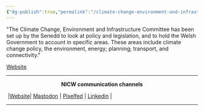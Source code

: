 ```yaml
---
{"dg-publish":true,"permalink":"/climate-change-environment-and-infrastructure-committee/"}
---
```


"The Climate Change, Environment and Infrastructure Committee has been set up by the Senedd to look at policy and legislation, and to hold the Welsh Government to account in specific areas. These areas include climate change policy, the environment, energy; planning; transport, and connectivity."

[Website](https://senedd.wales/committee/741)

***
<p style="text-align: center;font-weight:bold";>NICW communication channels</p>

󠁧 |[Website](https://nationalinfrastructurecommission.wales)| [Mastodon](https://toot.wales/@NICW) | [Pixelfed](https://pix.toot.wales/NICW) | [Linkedin](https://www.linkedin.com/company/26268509/) | 
***

